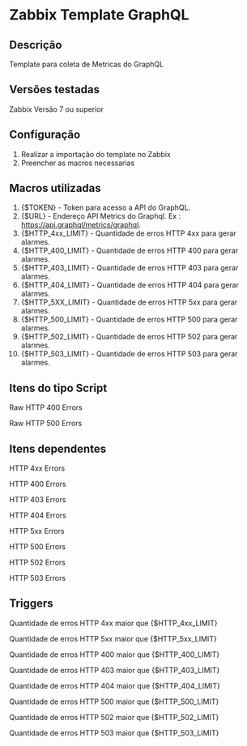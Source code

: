 # Zabbix Template GraphQL
## Descrição

Template para coleta de Metricas do GraphQL

## Versões testadas
Zabbix Versão 7 ou superior<br>

## Configuração

1. Realizar a importação do template no Zabbix 
2. Preencher as macros necessarias

## Macros utilizadas

1. {$TOKEN} - Token para acesso a API do GraphQL.
2. {$URL} - Endereço API Metrics do Graphql. Ex : https://api.graphql/metrics/graphql.
3. {$HTTP_4xx_LIMIT} - Quantidade de erros HTTP 4xx para gerar alarmes.
4. {$HTTP_400_LIMIT} - Quantidade de erros HTTP 400 para gerar alarmes.
5. {$HTTP_403_LIMIT} - Quantidade de erros HTTP 403 para gerar alarmes.
6. {$HTTP_404_LIMIT} - Quantidade de erros HTTP 404 para gerar alarmes.
7. {$HTTP_5XX_LIMIT} - Quantidade de erros HTTP 5xx para gerar alarmes.
8. {$HTTP_500_LIMIT} - Quantidade de erros HTTP 500 para gerar alarmes.
9. {$HTTP_502_LIMIT} - Quantidade de erros HTTP 502 para gerar alarmes.
10. {$HTTP_503_LIMIT} - Quantidade de erros HTTP 503 para gerar alarmes.



## Itens do tipo Script

Raw HTTP 400 Errors

Raw HTTP 500 Errors

## Itens dependentes

HTTP 4xx Errors

HTTP 400 Errors

HTTP 403 Errors

HTTP 404 Errors

HTTP 5xx Errors

HTTP 500 Errors

HTTP 502 Errors

HTTP 503 Errors

## Triggers

Quantidade de erros HTTP 4xx maior que {$HTTP_4xx_LIMIT}

Quantidade de erros HTTP 5xx maior que {$HTTP_5xx_LIMIT}

Quantidade de erros HTTP 400 maior que {$HTTP_400_LIMIT}

Quantidade de erros HTTP 403 maior que {$HTTP_403_LIMIT}

Quantidade de erros HTTP 404 maior que {$HTTP_404_LIMIT}

Quantidade de erros HTTP 500 maior que {$HTTP_500_LIMIT}

Quantidade de erros HTTP 502 maior que {$HTTP_502_LIMIT}

Quantidade de erros HTTP 503 maior que {$HTTP_503_LIMIT}




